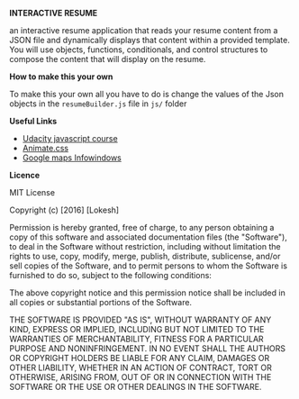 **INTERACTIVE RESUME**

an interactive resume application that reads your resume content from a JSON file and dynamically displays that content within a provided template. You will use objects, functions, conditionals, and control structures to compose the content that will display on the resume.


**How to make this your own**


 To make this your own all you have to do is change the values of the Json objects in the ``resumeBuilder.js`` file in ``js/`` folder


**Useful Links**

* [Udacity javascript course](https://classroom.udacity.com/courses/ud804/lessons/1946788554/concepts/25505685350923)
* [Animate.css](https://daneden.github.io/animate.css/)
* [Google maps Infowindows](https://developers.google.com/maps/documentation/javascript/infowindows#open)

**Licence**


MIT License

Copyright (c) [2016] [Lokesh]

Permission is hereby granted, free of charge, to any person obtaining a copy
of this software and associated documentation files (the "Software"), to deal
in the Software without restriction, including without limitation the rights
to use, copy, modify, merge, publish, distribute, sublicense, and/or sell
copies of the Software, and to permit persons to whom the Software is
furnished to do so, subject to the following conditions:

The above copyright notice and this permission notice shall be included in all
copies or substantial portions of the Software.

THE SOFTWARE IS PROVIDED "AS IS", WITHOUT WARRANTY OF ANY KIND, EXPRESS OR
IMPLIED, INCLUDING BUT NOT LIMITED TO THE WARRANTIES OF MERCHANTABILITY,
FITNESS FOR A PARTICULAR PURPOSE AND NONINFRINGEMENT. IN NO EVENT SHALL THE
AUTHORS OR COPYRIGHT HOLDERS BE LIABLE FOR ANY CLAIM, DAMAGES OR OTHER
LIABILITY, WHETHER IN AN ACTION OF CONTRACT, TORT OR OTHERWISE, ARISING FROM,
OUT OF OR IN CONNECTION WITH THE SOFTWARE OR THE USE OR OTHER DEALINGS IN THE
SOFTWARE.
